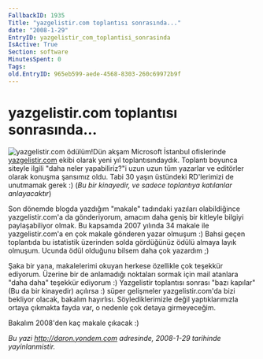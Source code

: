```yaml
---
FallbackID: 1935
Title: "yazgelistir.com toplantısı sonrasında..."
date: "2008-1-29"
EntryID: yazgelistir_com_toplantisi_sonrasinda
IsActive: True
Section: software
MinutesSpent: 0
Tags: 
old.EntryID: 965eb599-aede-4568-8303-260c69972b9f
---
```

# yazgelistir.com toplantısı sonrasında...
![yazgelistir.com
ödülüm!](media/yazgelistir_com_toplantisi_sonrasinda/29012008_1.jpg)Dün
akşam Microsoft İstanbul ofislerinde
[yazgelistir.com](http://www.yazgelistir.com/) ekibi olarak yeni yıl
toplantısındaydık. Toplantı boyunca siteyle ilgili "daha neler
yapabiliriz?"i uzun uzun tüm yazarlar ve editörler olarak konuşma
şansımız oldu. Tabi 30 yaşın üstündeki RD'lerimizi de unutmamak gerek :)
(*Bu bir kinayedir, ve sadece toplantıya katılanlar anlayacaktır*)

Son dönemde blogda yazdığım "makale" tadındaki yazıları olabildiğince
yazgelistir.com'a da gönderiyorum, amacım daha geniş bir kitleyle
bilgiyi paylaşabiliyor olmak. Bu kapsamda 2007 yılında 34 makale ile
yazgelistir.com'a en çok makale gönderen yazar olmuşum :) Bahsi geçen
toplantıda bu istatistik üzerinden solda gördüğünüz ödülü almaya layık
olmuşum. Ucunda ödül olduğunu bilsem daha çok yazardım ;)

Şaka bir yana, makalelerimi okuyan herkese özellikle çok teşekkür
ediyorum. Üzerine bir de anlamadığı noktaları sormak için mail atanlara
"daha daha" teşekkür ediyorum :) Yazgelistir toplantısı sonrası "bazı
kapılar" (Bu da bir kinayedir) açılırsa :) süper gelişmeler
yazgelistir.com'da bizi bekliyor olacak, bakalım hayırlısı.
Söylediklerimizle değil yaptıklarımızla ortaya çıkmakta fayda var, o
nedenle çok detaya girmeyeceğim.

Bakalım 2008'den kaç makale çıkacak :)



*Bu yazi http://daron.yondem.com adresinde, 2008-1-29 tarihinde yayinlanmistir.*

